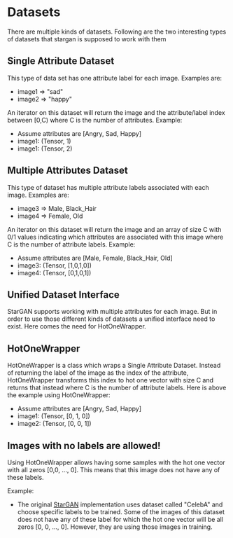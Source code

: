 # Datasets

There are multiple kinds of datasets. Following are the two interesting types of datasets that stargan is supposed to work with them

## Single Attribute Dataset

This type of data set has one attribute label for each image. Examples are:

- image1 => "sad"
- image2 => "happy"

An iterator on this dataset will return the image and the attribute/label index between [0,C) where C is the number of attributes. Example:

- Assume attributes are [Angry, Sad, Happy]
- image1: (Tensor, 1)
- image1: (Tensor, 2)

## Multiple Attributes Dataset

This type of dataset has multiple attribute labels associated with each image. Examples are:

- image3 => Male, Black_Hair
- image4 => Female, Old

An iterator on this dataset will return the image and an array of size C with 0/1 values indicating which attributes are associated with this image where C is the number of attribute labels. Example:

- Assume attributes are [Male, Female, Black_Hair, Old]
- image3: (Tensor, [1,0,1,0])
- image4: (Tensor, [0,1,0,1])

## Unified Dataset Interface

StarGAN supports working with multiple attributes for each image. But in order to use those different kinds of datasets a unified interface need to exist. Here comes the need for HotOneWrapper.

## HotOneWrapper

HotOneWrapper is a class which wraps a Single Attribute Dataset. Instead of returning the label of the image as the index of the attribute, HotOneWrapper transforms this index to hot one vector with size C and returns that instead where C is the number of attribute labels. Here is above the example using HotOneWrapper:

- Assume attributes are [Angry, Sad, Happy]
- image1: (Tensor, [0, 1, 0])
- image2: (Tensor, [0, 0, 1])

## Images with no labels are allowed!

Using HotOneWrapper allows having some samples with the hot one vector with all zeros [0,0, ..., 0]. This means that this image does not have any of these labels.

Example:

- The original [StarGAN]() implementation uses dataset called "CelebA" and choose specific labels to be trained. Some of the images of this dataset does not have any of these label for which the hot one vector will be all zeros [0, 0, ..., 0]. However, they are using those images in training.
